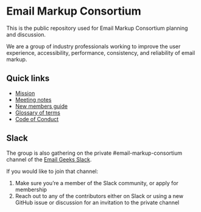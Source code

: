 # Email Markup Consortium

This is the public repository used for Email Markup Consortium planning and discussion.

We are a group of industry professionals working to improve the user experience, accessibility, performance, consistency, and reliability of email markup.

## Quick links

- [Mission](mission.md)
- [Meeting notes](meeting-notes)
- [New members guide](new-member-welcome.md)
- [Glossary of terms](glossary.md)
- [Code of Conduct](CODE_OF_CONDUCT.md)

## Slack

The group is also gathering on the private #email-markup-consortium channel of the [Email Geeks Slack](https://email.geeks.chat/).

If you would like to join that channel:

1. Make sure you’re a member of the Slack community, or apply for membership
2. Reach out to any of the contributors either on Slack or using a new GitHub issue or discussion for an invitation to the private channel
